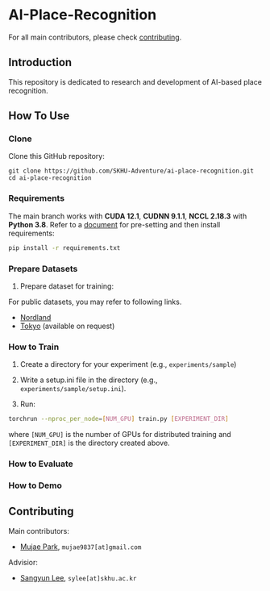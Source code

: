 # AI-Place-Recognition

For all main contributors, please check [contributing](#contributing).

## Introduction

This repository is dedicated to research and development of AI-based place recognition.

## How To Use

### Clone 

Clone this GitHub repository:

```
git clone https://github.com/SKHU-Adventure/ai-place-recognition.git
cd ai-place-recognition
```

### Requirements

The main branch works with **CUDA 12.1**, **CUDNN 9.1.1**, **NCCL 2.18.3** with **Python 3.8**.
Refer to a [document](docs/environment.md) for pre-setting and then install requirements:

```bash
pip install -r requirements.txt
```

### Prepare Datasets

1. Prepare dataset for training: 

For public datasets, you may refer to following links.
- [Nordland](https://drive.google.com/drive/folders/1CzzLo-t9iLYOszcHAnB3KaWwkP5jyJn1?usp=sharing)
- [Tokyo](https://www.di.ens.fr/willow/research/netvlad/) (available on request)

### How to Train

1. Create a directory for your experiment (e.g., `experiments/sample`)

2. Write a setup.ini file in the directory (e.g., `experiments/sample/setup.ini`).

2. Run:
```bash
torchrun --nproc_per_node=[NUM_GPU] train.py [EXPERIMENT_DIR]
```
where `[NUM_GPU]` is the number of GPUs for distributed training and `[EXPERIMENT_DIR]` is the directory created above.

### How to Evaluate


### How to Demo


## Contributing

Main contributors:

- [Mujae Park](https://github.com/Mujae), ``mujae9837[at]gmail.com``

Advisior:
- [Sangyun Lee](https://sylee-skhu.github.io), ``sylee[at]skhu.ac.kr``
